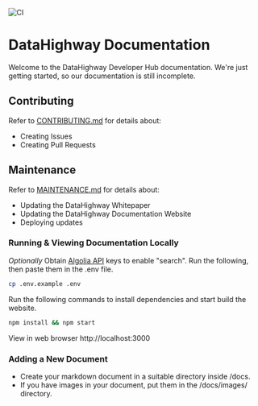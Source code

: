 ![CI](https://github.com/DataHighway-DHX/documentation/workflows/CI/badge.svg?branch=develop)

# DataHighway Documentation

Welcome to the DataHighway Developer Hub documentation. We're just getting started, so our documentation is still incomplete.

## Contributing

Refer to <a href="./CONTRIBUTING.md" target="_blank" class="pretty-link pretty-link-colored" style="">CONTRIBUTING.md</a> for details about:
* Creating Issues
* Creating Pull Requests

## Maintenance

Refer to <a href="./MAINTENANCE.md" target="_blank" class="pretty-link pretty-link-colored" style="">MAINTENANCE.md</a> for details about:
* Updating the DataHighway Whitepaper
* Updating the DataHighway Documentation Website
* Deploying updates

### Running & Viewing Documentation Locally

_Optionally_ Obtain [Algolia API](https://www.algolia.com/) keys to enable "search". Run the following, then paste them in the .env file.
```bash
cp .env.example .env
```

Run the following commands to install dependencies and start build the website.

```bash
npm install && npm start
```

View in web browser http://localhost:3000

### Adding a New Document

* Create your markdown document in a suitable directory inside /docs.
* If you have images in your document, put them in the /docs/images/ directory.
